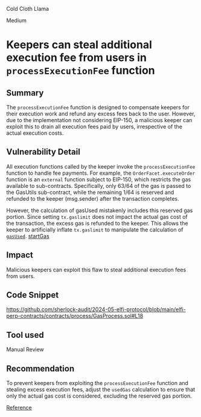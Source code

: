 Cold Cloth Llama

Medium

# Keepers can steal additional execution fee from users in `processExecutionFee` function


## Summary
The `processExecutionFee` function is designed to compensate keepers for their execution work and refund any excess fees back to the user.
However, due to the implementation not considering EIP-150, a malicious keeper can exploit this to drain all execution fees paid by users, irrespective of the actual execution costs.


## Vulnerability Detail
All execution functions called by the keeper invoke the `processExecutionFee` function to handle fee payments.
For example, the `OrderFacet.executeOrder` function is an `external` function subject to EIP-150, which restricts the gas available to sub-contracts.
Specifically, only 63/64 of the gas is passed to the GasUtils sub-contract, while the remaining 1/64 is reserved and refunded to the keeper (msg.sender) after the transaction completes.

However, the calculation of gasUsed mistakenly includes this reserved gas portion.
Since setting `tx.gaslimit` does not impact the actual gas cost of the transaction, the excess gas is refunded to the keeper.
This allows the keeper to artificially inflate `tx.gaslimit` to manipulate the calculation of [`gasUsed`](https://github.com/sherlock-audit/2024-05-elfi-protocol/blob/main/elfi-perp-contracts/contracts/process/GasProcess.sol#L18).
[startGas](https://github.com/sherlock-audit/2024-05-elfi-protocol/blob/main/elfi-perp-contracts/contracts/facets/OrderFacet.sol#L67)

## Impact
Malicious keepers can exploit this flaw to steal additional execution fees from users.

## Code Snippet
https://github.com/sherlock-audit/2024-05-elfi-protocol/blob/main/elfi-perp-contracts/contracts/process/GasProcess.sol#L18

## Tool used
Manual Review

## Recommendation
To prevent keepers from exploiting the `processExecutionFee` function and stealing excess execution fees, adjust the `usedGas` calculation to ensure that only the actual gas cost is considered, excluding the reserved gas portion.

[Reference](https://github.com/sherlock-audit/2023-04-gmx-judging/issues/199)